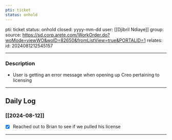 ```yaml
---
pti: ticket
status: onhold
---
```

pti: ticket 
status: onhold
closed: yyyy-mm-dd
user: [[Djibril Ndiaye]]
group: 
source: https://sd.corp.arete.com/WorkOrder.do?woMode=viewWO&woID=82650&fromListView=true&PORTALID=1
relates: 
id: 2024081212545157

---
### Description
- User is getting an error message when opening up Creo pertaining to licensing
---
## Daily Log
### [[2024-08-12]]
- [x] Reached out to Brian to see if we pulled his license
---





